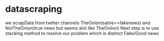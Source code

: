 # datascraping
we scrapData from twitter channels TheOnion(satire==fakenews) and NotTheOnion(true news but seems alot like TheOniion)
Next step is to use stacking method to resolve our problem which is distinct Fake/Good news
